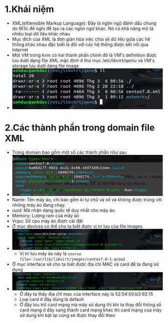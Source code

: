 # 1.Khái niệm 
- XML(eXtensible Markup Language): Đây là ngôn ngữ đánh dấu chung do W3c đề nghị để tạo ra các ngôn ngữ khác. Nó có khả năng mô tả nhiều loại dữ liệu khác nhau 
- Mục đích của XML là đơn giản hóa việc chia sẻ dữ liệu giữa các hệ thống khác nhau đặc biết là đối với các hệ thống được kết nối qua Internet
- Một VM trong kvm có hai thành phần chính đó là VM's definition được lưu dưới dạng file XML mặc định ở thư mục /etc/libvirt/qemu và VM's storage lưu dưới dạng file image
- ![](https://github.com/duckmak14/linux/blob/master/KVM/images/XML/Screenshot%20from%202019-03-08%2013-49-34.png)
# 2.Các thành phần trong domain file XML
-  Trong domain bao gồm một số các thành phần như sau 
- ![](https://github.com/duckmak14/linux/blob/master/KVM/images/XML/Screenshot%20from%202019-03-08%2013-59-21.png)
- Name: Tên máy ảo, chỉ bao gồm kí tự chữ và số và không được trùng với những máy ảo đang chạy.
- uuid: Mã nhận dạng quốc tế duy nhất cho máy ảo.
- Memory: Lượng ram của máy ảo 
- Vcpu: Số cpu máy ảo được cài đặt 
- Ở mục devices có thể cho ta biết được vị trí lưu của file images
- ![](https://github.com/duckmak14/linux/blob/master/KVM/images/XML/Screenshot%20from%202019-03-08%2014-02-38.png)
    - Vị trí lưu máy ảo này là `source file='/var/lib/libvirt/images/centos7.0-1.qcow2`
- Ở mục interface sẽ cho ta biết được địa chỉ MAC và card để ta đang sử dụng 
- ![](https://github.com/duckmak14/linux/blob/master/KVM/images/XML/Screenshot%20from%202019-03-08%2014-06-41.png)
    - Ở đây ta thấy địa chỉ mac của interface này là 52:54:00:b3:92:15
    - Loại card ở đây dùng là default 
    - Ở đây lưu trữ card mạng mà máy sử dụng thì khi ta thay đổi thông số card mạng ở đây sang thành card mạng khác thì card mạng của máy sử dụng khi bật lại cũng sẽ được thay đổi theo 